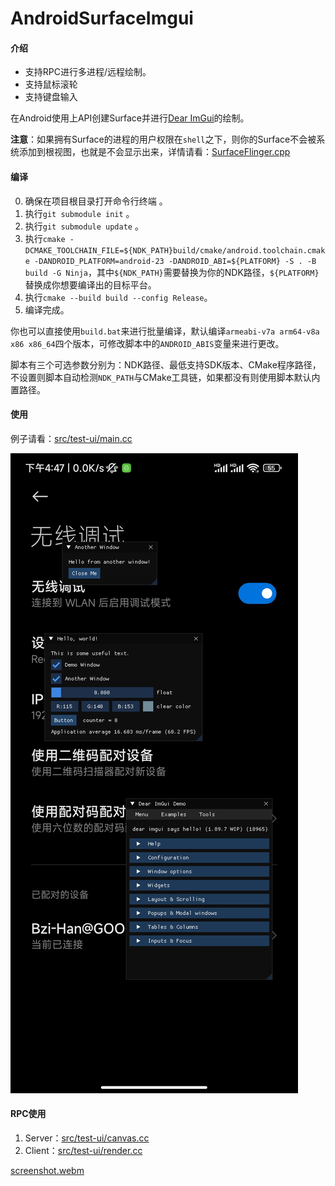 # AndroidSurfaceImgui

#### 介绍

+ 支持RPC进行多进程/远程绘制。
+ 支持鼠标滚轮
+ 支持键盘输入

在Android使用上API创建Surface并进行[Dear ImGui](https://github.com/ocornut/imgui.git)的绘制。

**注意**：如果拥有Surface的进程的用户权限在`shell`之下，则你的Surface不会被系统添加到根视图，也就是不会显示出来，详情请看：[SurfaceFlinger.cpp](https://cs.android.com/android/platform/superproject/main/+/main:frameworks/native/services/surfaceflinger/SurfaceFlinger.cpp;l=4769)

#### 编译

0. 确保在项目根目录打开命令行终端 。
1. 执行`git submodule init` 。
2. 执行`git submodule update` 。
3. 执行`cmake -DCMAKE_TOOLCHAIN_FILE=${NDK_PATH}build/cmake/android.toolchain.cmake -DANDROID_PLATFORM=android-23 -DANDROID_ABI=${PLATFORM} -S . -B build -G Ninja`，其中`${NDK_PATH}`需要替换为你的NDK路径，`${PLATFORM}`替换成你想要编译出的目标平台。
4. 执行`cmake --build build --config Release`。
5. 编译完成。

你也可以直接使用`build.bat`来进行批量编译，默认编译`armeabi-v7a arm64-v8a x86 x86_64`四个版本，可修改脚本中的`ANDROID_ABIS`变量来进行更改。

脚本有三个可选参数分别为：NDK路径、最低支持SDK版本、CMake程序路径，不设置则脚本自动检测`NDK_PATH`与CMake工具链，如果都没有则使用脚本默认内置路径。

#### 使用

例子请看：[src/test-ui/main.cc](https://github.com/Bzi-Han/AndroidSurfaceImgui/blob/main/src/test-ui/main.cc)

![screenshot.jpg](https://github.com/Bzi-Han/AndroidSurfaceImgui/blob/main/screenshot.jpg)

#### RPC使用

1. Server：[src/test-ui/canvas.cc](https://github.com/Bzi-Han/AndroidSurfaceImgui/blob/main/src/test-ui/canvas.cc)
2. Client：[src/test-ui/render.cc](https://github.com/Bzi-Han/AndroidSurfaceImgui/blob/main/src/test-ui/render.cc)

[screenshot.webm](https://github.com/Bzi-Han/AndroidSurfaceImgui/assets/75075077/7b6f7adc-2b68-44d1-bf7a-53bcf0a151a3)
